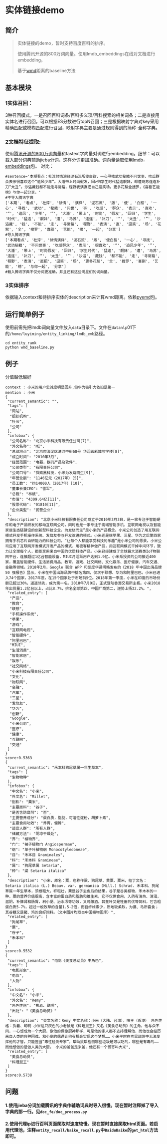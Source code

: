 <h1>实体链接demo</h1>

<h2>简介</h2>

<blockquote>
  <p>实体链接的demo，暂时支持百度百科的排序。</p>

  <p>使用腾讯开源的800万词向量。使用lmdb_embeddings在线对文档进行embedding。</p>

  <p>基于<a href="http://proceedings.mlr.press/v37/kusnerb15.pdf">wmd</a>距离的baseline方法</p>
</blockquote>

<h2>基本模块</h2>

<h3>1实体召回：</h3>

<p>3种召回模式。一是召回百科词条/百科多义项/百科搜索的相关词条；二是直接用实体名进行召回，可以根据ES分数进行topN召回；三是根据映射字典对key采用精确匹配或模糊匹配进行召回，映射字典主要是通过规则得到的简称-全称字典。</p>

<h3>2文档特征提取:</h3>

<p>使用<a href="https://ai.tencent.com/ailab/nlp/embedding.html">腾讯开源的800万词向量</a>和fastext字向量对词进行embedding。细节：可以载入部分词典辅助jieba分词，这样分词更加准确。词向量读取使用<a href="https://github.com/ThoughtRiver/lmdb-embeddings">lmdb-embeddings</a>包。
对比：</p>

<pre><code>#sentence='本期看点：杜淳倾情演绎泥石流版傻白甜，一心寻找武功秘籍不问世事，吃瓜群众表示很喜欢这个“追风少年”。大潘带上时尚假发，回>归学生时代猛追靓妹，却遭马苏连连补刀“太丑”。沙溢藏钱都不能走寻常路，程野表演直把自己逗笑场。更多花絮全搜罗，《喜剧艺能榜》与你一起分享。'
#不导入腾讯字典
['本期', '看点', '杜淳', '倾情', '演绎', '泥石流', '版', '傻', '白甜', '一心', '寻找', '武功', '秘籍', '问世', '事', '吃瓜', '群众', '表示', '喜欢', '“', '追风', '少年', '”', '大潘', '带上', '时尚', '假发', '回归', '学生', '时代', '猛追', '靓妹', '遭', '马苏', '连连', '补刀', '“', '太丑', '”', '沙溢藏', '钱', '不能', '走', '寻常路', '程野', '表演', '直', '逗笑', '场', '花絮', '全', '搜罗', '喜剧', '艺能', '榜', '一起', '分享']
#导入腾讯字典
['本期看点', '杜淳', '倾情演绎', '泥石流', '版', '傻白甜', '一心', '寻找', '武功秘籍', '不问世事', '吃瓜群众', '表示', '很喜欢', '“', '追风少年', '”', '大潘', '带上', '时尚假发', '回归', '学生时代', '猛追', '靓妹', '遭', '马苏', '连连', '补刀', '“', '太丑', '”', '沙溢', '藏钱', '都不能', '走', '寻常路', '程野', '表演', '直把', '逗笑', '场', '更多花絮', '全', '搜罗', '喜剧', '艺能', '榜', '与你一起', '分享']
#载入腾讯字典不仅分词更准确，并且还有这些明星们的词向量。
</code></pre>

<h3>3实体排序</h3>

<p>依据输入context和待排序实体的description来计算wmd距离。依赖<a href="https://github.com/wmayner/pyemd">pyemd</a>包。</p>

<h2>运行简单例子</h2>

<p>使用前需先把lmdb词向量文件放入<code>data</code>目录下。文件在<code>datanlp</code>01下的<code>/home/luyiming/entity_linking/lmdb_emb</code>路径。</p>

<pre><code>cd entity_rank
python wmd_baseline.py
</code></pre>

<h2>例子</h2>

<p>分值越低越好</p>

<pre><code>context : 小米的用户忠诚度明显回升,但华为吸引力依旧是第一
mention : 小米
{
 "current_semantic": "",
 "tags": [
  "网站",
  "组织机构",
  "社会",
  "公司"
 ],
 "infobox": {
  "公司名称": "北京小米科技有限责任公司[7]",
  "外文名称": "MI",
  "总部地点": "北京市海淀区清河中街68号 华润五彩城写字楼[8]",
  "成立时间": "2010年3月",
  "经营范围": "电器，数码产品及软件",
  "公司类型": "有限责任公司",
  "公司口号": "探索黑科技，小米为发烧而生[9]",
  "年营业额": "1146亿元（2017年）[5]",
  "员工数": "约14000人（2017年）[10]",
  "董事长兼CEO": "雷军",
  "总裁": "林斌",
  "市值": "4309.64亿[11]",
  "股票代码": "01810[11]",
  "企业类型": "民营企业"
 },
 "description": "北京小米科技有限责任公司成立于2010年3月3日，是一家专注于智能硬件和电子产品研发的移动互联网公司，同时也是一家专注于高端智能手机、互联网电视以及智能家居生态链建设的创新型科技企业。为发烧而生”是小米的产品概念。小米公司创造了用互联网模式开发手机操作系统、发烧友参与开发改进的模式。小米还是继苹果、三星、华为之后第四家拥有手机芯片自研能力的科技公司。“让每个人都能享受科技的乐趣”是小米公司的愿景。小米公司应用了互联网开发模式开发产品的模式，用极客精神做产品，用互联网模式干掉中间环节，致力让全球每个人，都能享用来自中国的优质科技产品。小米已经建成了全球最大消费类IoT物联网平台，连接超过1亿台智能设备，MIUI月活跃用户达到1.9亿。小米系投资的公司接近400家，覆盖智能硬件、生活消费用品、教育、游戏、社交网络、文化娱乐、医疗健康、汽车交通、金融等领域。2018年2月，Google 联合 WPP 和凯度华通明略发布的《2018 年中国出海品牌 50 强报告》显示，小米在中国出海品牌中排名第四，仅次于联想、华为和阿里巴巴。小米已进入74个国家，2017年底，在15个国家处于市场前5位。2018年第一季度，小米在印度的市场份额已超过30%，遥遥领先，成为第一名。2018年7月9日，正式登陆香港交易所主板。小米2018年出货量1.2亿台以上，占比8.7%，排名全球第四、中国厂商第二，逆势上扬32.2%。",
 "related_entry": [
  "产品",
  "教育",
  "联想",
  "手机操作系统",
  "苹果",
  "游戏",
  "互联网电视",
  "智能硬件",
  "阿里巴巴",
  "MIUI",
  "生活消费",
  "智能家居",
  "娱乐",
  "社交网络",
  "小米科技有限责任公司",
  "文化",
  "物联网",
  "金融",
  "汽车",
  "三星",
  "发烧友",
  "华为",
  "创新",
  "Google",
  "小米公司",
  "医疗",
  "健康",
  "互联网",
  "交通"
 ]
}
score:0.5363
{
 "current_semantic": "禾本科狗尾草属一年生草本",
 "tags": [
  "生物物种"
 ],
 "infobox": {
  "中文名": "小米",
  "外文名": "Millet",
  "别称": "粟米",
  "主要原料": "谷子",
  "是否含防腐剂": "否",
  "主要营养成分": "蛋白质，脂肪，可溶性淀粉，胡萝卜素",
  "主要食用功效": "养胃，健脾",
  "适宜人群": "所有人群",
  "储藏方法": "阴凉干燥处",
  "界": "植物界",
  "门": "被子植物门 Angiospermae",
  "纲": "单子叶植物纲 Monocotyledoneae",
  "目": "禾本目 Graminales",
  "科": "禾本科 Gramineae",
  "属": "狗尾草属 Setaria",
  "种": "粱 Setaria italica"
 },
 "description": "小米，原名：粟，也称作粱、狗尾草、黄粟、粟米，拉丁文名：Setaria italica (L.) Beauv. var. germanica (Mill.) Schrad. 禾本科、狗尾草属一年生草本，须根粗大，秆粗壮，粟是谷子去皮后的结果，谷子是谷类植物，禾木本的一种，粟的营养价值很高，含丰富的蛋白质和脂肪和维生素，它不仅供食用，入药有清热、清渴，滋阴，补脾肾和肠胃，利小便、治水泻等功效，又可酿酒。其茎叶又是牲畜的优等饲料，它含粗蛋白质5-7%，超过一般牧草的含量1.5-2倍，而且纤维素少，质地较柔软，为骡、马所喜食；其谷糠又是猪、鸡的良好饲料。（文中图片均取自中国植物图库）",
 "related_entry": [
  "狗尾草",
  "粟",
  "谷子",
  "禾本科"
 ]
}
score:0.5532
{
 "current_semantic": "电影《美食总动员》中角色",
 "tags": [
  "电影形象",
  "电影",
  "人物"
 ],
 "infobox": {
  "中文名": "小米",
  "外文名": "Remy",
  "角色性格": "执着、聪明",
  "出处": "《美食总动员》"
 },
 "description": "英文名称：Remy 中文名称：小米（大陆、台湾），味王（香港） 角色性格：执着、聪明 小米这只灰色的小老鼠是《料理鼠王》又名《美食总动员》的主角，他与众不同，一心想成为一个大厨，像他的偶像厨神那样，可是他的家人都不支持理解他，而他也会经历来自人类的各种困难。和小宽的偶遇让他有机会实现这个梦想…… 小米平时在老鼠部落中无法发挥他的才智，只能担当“毒性检测专家”，帮助鼠帮检测哪些垃圾是可以吃的，哪些是有毒的……而他想做的是做人类的大厨。 小米的爸爸是米爸，他还有一个哥哥叫大米",
 "related_entry": [
  "美食总动员",
  "料理鼠王"
 ]
}
score:0.5738
</code></pre>

<h2>问题</h2>

<h4>1.使用jieba分词加载腾讯的字典作辅助词典时导入很慢。现在暂时注释掉了导入字典的那一行。见<code>doc_fe/doc_process.py</code></h4>

<h4>2.使用代理ip进行百科页面爬取时速度较慢。现在暂时直接爬取html页面。若启用代理池，注释<code>entity_recall/baike_recall.py</code>中<code>BaiduBaike</code>的<code>get_html</code>方法即可。</h4>